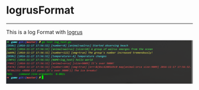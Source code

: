 # logrusFormat
----
This is a log Format with [logrus](https://github.com/Sirupsen/logrus)

![screenshot](screenshot.png)

